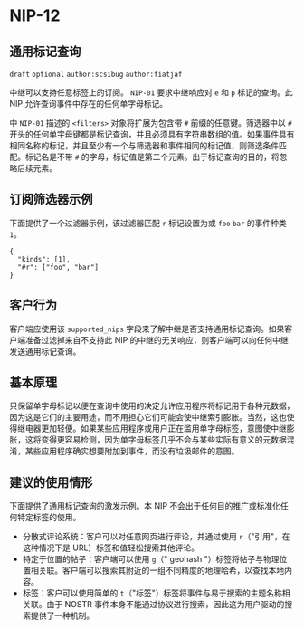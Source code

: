 NIP-12
======

通用标记查询
-------------------

 `draft` `optional` `author:scsibug` `author:fiatjaf`

中继可以支持任意标签上的订阅。 `NIP-01` 要求中继响应对 `e` 和 `p` 标记的查询。此 NIP 允许查询事件中存在的任何单字母标记。

中 `NIP-01` 描述的 `<filters>` 对象将扩展为包含带 `#` 前缀的任意键。筛选器中以 `#` 开头的任何单字母键都是标记查询，并且必须具有字符串数组的值。如果事件具有相同名称的标记，并且至少有一个与筛选器和事件相同的标记值，则筛选条件匹配。标记名是不带 `#` 的字母，标记值是第二个元素。出于标记查询的目的，将忽略后续元素。

订阅筛选器示例
---------------------------

下面提供了一个过滤器示例，该过滤器匹配 `r` 标记设置为或 `foo` `bar` 的事件种类 `1`。

```
{
  "kinds": [1],
  "#r": ["foo", "bar"]
}
```

客户行为
---------------

客户端应使用该 `supported_nips` 字段来了解中继是否支持通用标记查询。如果客户端准备过滤掉来自不支持此 NIP 的中继的无关响应，则客户端可以向任何中继发送通用标记查询。

基本原理
---------

只保留单字母标记以便在查询中使用的决定允许应用程序将标记用于各种元数据，因为这是它们的主要用途，而不用担心它们可能会使中继索引膨胀。当然，这也使得继电器更加轻便。如果某些应用程序或用户正在滥用单字母标签，意图使中继膨胀，这将变得更容易检测，因为单字母标签几乎不会与某些实际有意义的元数据混淆，某些应用程序确实想要附加到事件，而没有垃圾邮件的意图。

建议的使用情形
-------------------

下面提供了通用标记查询的激发示例。本 NIP 不会出于任何目的推广或标准化任何特定标签的使用。

* 分散式评论系统：客户可以对任意网页进行评论，并通过使用 `r`（"引用"，在这种情况下是 URL）标签和值轻松搜索其他评论。
* 特定于位置的帖子：客户端可以使用 `g`（" geohash "）标签将帖子与物理位置相关联。客户端可以搜索其附近的一组不同精度的地理哈希，以查找本地内容。
* 标签：客户可以使用简单的 `t`（"标签"）标签将事件与易于搜索的主题名称相关联。由于 NOSTR 事件本身不能通过协议进行搜索，因此这为用户驱动的搜索提供了一种机制。
